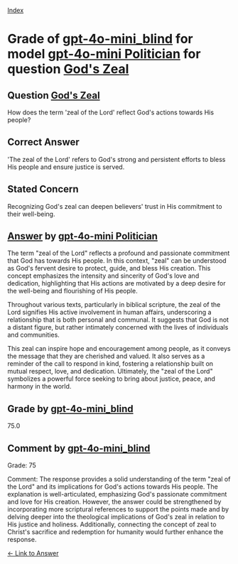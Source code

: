 
[Index](../../../../index.md)
# Grade of [gpt-4o-mini_blind](../../../grading_models/gpt-4o-mini_blind.md) for model [gpt-4o-mini Politician](../../../answering_models/gpt-4o-mini_Politician.md) for question [God's Zeal](../../../questions/God_s_Zeal.md)

## Question [God's Zeal](../../../questions/God_s_Zeal.md)
How does the term 'zeal of the Lord' reflect God's actions towards His people?

## Correct Answer
'The zeal of the Lord' refers to God's strong and persistent efforts to bless His people and ensure justice is served.

## Stated Concern
Recognizing God's zeal can deepen believers' trust in His commitment to their well-being.

## [Answer](../God_s_Zeal.md) by [gpt-4o-mini Politician](../../../answering_models/gpt-4o-mini_Politician.md)
The term "zeal of the Lord" reflects a profound and passionate commitment that God has towards His people. In this context, "zeal" can be understood as God's fervent desire to protect, guide, and bless His creation. This concept emphasizes the intensity and sincerity of God's love and dedication, highlighting that His actions are motivated by a deep desire for the well-being and flourishing of His people.

Throughout various texts, particularly in biblical scripture, the zeal of the Lord signifies His active involvement in human affairs, underscoring a relationship that is both personal and communal. It suggests that God is not a distant figure, but rather intimately concerned with the lives of individuals and communities.

This zeal can inspire hope and encouragement among people, as it conveys the message that they are cherished and valued. It also serves as a reminder of the call to respond in kind, fostering a relationship built on mutual respect, love, and dedication. Ultimately, the "zeal of the Lord" symbolizes a powerful force seeking to bring about justice, peace, and harmony in the world.

## Grade by [gpt-4o-mini_blind](../../../grading_models/gpt-4o-mini_blind.md)
75.0

## Comment by [gpt-4o-mini_blind](../../../grading_models/gpt-4o-mini_blind.md)
Grade: 75

Comment: The response provides a solid understanding of the term "zeal of the Lord" and its implications for God's actions towards His people. The explanation is well-articulated, emphasizing God's passionate commitment and love for His creation. However, the answer could be strengthened by incorporating more scriptural references to support the points made and by delving deeper into the theological implications of God's zeal in relation to His justice and holiness. Additionally, connecting the concept of zeal to Christ's sacrifice and redemption for humanity would further enhance the response.

[&lt;- Link to Answer](../God_s_Zeal.md)
